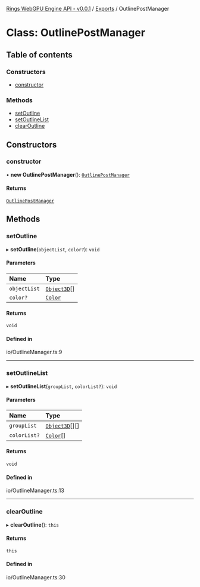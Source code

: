 [Rings WebGPU Engine API - v0.0.1](../README.md) / [Exports](../modules.md) / OutlinePostManager

# Class: OutlinePostManager

## Table of contents

### Constructors

- [constructor](OutlinePostManager.md#constructor)

### Methods

- [setOutline](OutlinePostManager.md#setoutline)
- [setOutlineList](OutlinePostManager.md#setoutlinelist)
- [clearOutline](OutlinePostManager.md#clearoutline)

## Constructors

### constructor

• **new OutlinePostManager**(): [`OutlinePostManager`](OutlinePostManager.md)

#### Returns

[`OutlinePostManager`](OutlinePostManager.md)

## Methods

### setOutline

▸ **setOutline**(`objectList`, `color?`): `void`

#### Parameters

| Name | Type |
| :------ | :------ |
| `objectList` | [`Object3D`](Object3D.md)[] |
| `color?` | [`Color`](Color.md) |

#### Returns

`void`

#### Defined in

io/OutlineManager.ts:9

___

### setOutlineList

▸ **setOutlineList**(`groupList`, `colorList?`): `void`

#### Parameters

| Name | Type |
| :------ | :------ |
| `groupList` | [`Object3D`](Object3D.md)[][] |
| `colorList?` | [`Color`](Color.md)[] |

#### Returns

`void`

#### Defined in

io/OutlineManager.ts:13

___

### clearOutline

▸ **clearOutline**(): `this`

#### Returns

`this`

#### Defined in

io/OutlineManager.ts:30
